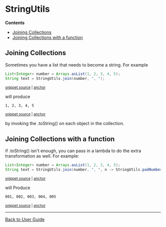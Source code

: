 <!--
GENERATED FILE - DO NOT EDIT
This file was generated by [MarkdownSnippets](https://github.com/SimonCropp/MarkdownSnippets).
Source File: /approvaltests-util/docs/mdsource/StringUtils.source.md
To change this file edit the source file and then execute ./run_markdown_templates.sh.
-->

<a id="top"></a>

# StringUtils



<!-- START doctoc generated TOC please keep comment here to allow auto update -->
<!-- DON'T EDIT THIS SECTION, INSTEAD RE-RUN doctoc TO UPDATE -->
**Contents**

- [Joining Collections](#joining-collections)
- [Joining Collections with a function](#joining-collections-with-a-function)

<!-- END doctoc generated TOC please keep comment here to allow auto update -->

## Joining Collections

Sometimes you have a list that needs to become a string.
For example
<!-- snippet: join_collection -->
<a id='snippet-join_collection'/></a>
```java
List<Integer> number = Arrays.asList(1, 2, 3, 4, 5);
String text = StringUtils.join(number, ", ");
```
<sup><a href='/approvaltests-util/src/test/java/com/spun/util/tests/StringUtilsTest.java#L52-L55' title='File snippet `join_collection` was extracted from'>snippet source</a> | <a href='#snippet-join_collection' title='Navigate to start of snippet `join_collection`'>anchor</a></sup>
<!-- endsnippet -->
will produce
<!-- snippet: /approvaltests-util/src/test/java/com/spun/util/tests/StringUtilsTest.testJoinCollection.approved.txt -->
<a id='snippet-/approvaltests-util/src/test/java/com/spun/util/tests/StringUtilsTest.testJoinCollection.approved.txt'/></a>
```txt
1, 2, 3, 4, 5
```
<sup><a href='/approvaltests-util/src/test/java/com/spun/util/tests/StringUtilsTest.testJoinCollection.approved.txt#L1-L1' title='File snippet `/approvaltests-util/src/test/java/com/spun/util/tests/StringUtilsTest.testJoinCollection.approved.txt` was extracted from'>snippet source</a> | <a href='#snippet-/approvaltests-util/src/test/java/com/spun/util/tests/StringUtilsTest.testJoinCollection.approved.txt' title='Navigate to start of snippet `/approvaltests-util/src/test/java/com/spun/util/tests/StringUtilsTest.testJoinCollection.approved.txt`'>anchor</a></sup>
<!-- endsnippet -->
by invoking the .toString() on each object in the collection.

## Joining Collections with a function
if .toString() isn't enough, you can pass in a lambda to do the extra transformation as well.
For example:
<!-- snippet: join_collection_with_lambda -->
<a id='snippet-join_collection_with_lambda'/></a>
```java
List<Integer> number = Arrays.asList(1, 2, 3, 4, 5);
String text = StringUtils.join(number, ", ", n -> StringUtils.padNumber(n, 3));
```
<sup><a href='/approvaltests-util/src/test/java/com/spun/util/tests/StringUtilsTest.java#L60-L63' title='File snippet `join_collection_with_lambda` was extracted from'>snippet source</a> | <a href='#snippet-join_collection_with_lambda' title='Navigate to start of snippet `join_collection_with_lambda`'>anchor</a></sup>
<!-- endsnippet -->
will Produce
<!-- snippet: /approvaltests-util/src/test/java/com/spun/util/tests/StringUtilsTest.testJoinCollectionWithFunction.approved.txt -->
<a id='snippet-/approvaltests-util/src/test/java/com/spun/util/tests/StringUtilsTest.testJoinCollectionWithFunction.approved.txt'/></a>
```txt
001, 002, 003, 004, 005
```
<sup><a href='/approvaltests-util/src/test/java/com/spun/util/tests/StringUtilsTest.testJoinCollectionWithFunction.approved.txt#L1-L1' title='File snippet `/approvaltests-util/src/test/java/com/spun/util/tests/StringUtilsTest.testJoinCollectionWithFunction.approved.txt` was extracted from'>snippet source</a> | <a href='#snippet-/approvaltests-util/src/test/java/com/spun/util/tests/StringUtilsTest.testJoinCollectionWithFunction.approved.txt' title='Navigate to start of snippet `/approvaltests-util/src/test/java/com/spun/util/tests/StringUtilsTest.testJoinCollectionWithFunction.approved.txt`'>anchor</a></sup>
<!-- endsnippet -->

---

[Back to User Guide](README.md#top)
